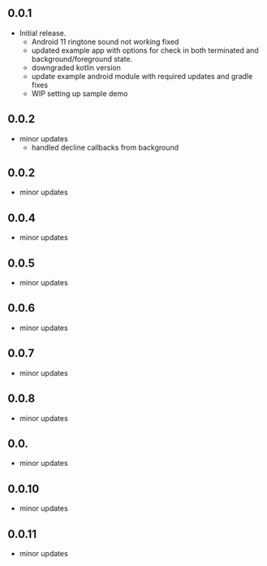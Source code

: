 ## 0.0.1
* Initial release.
    - Android 11 ringtone sound not working fixed
    - updated example app with options for check in both terminated and background/foreground state.
    - downgraded kotlin version
    - update example android module with required updates and gradle fixes
    - WIP setting up sample demo

## 0.0.2
* minor updates
    - handled decline callbacks from background

## 0.0.2
* minor updates

## 0.0.4
* minor updates

## 0.0.5
* minor updates

## 0.0.6
* minor updates

## 0.0.7
* minor updates

## 0.0.8
* minor updates

## 0.0.
* minor updates

## 0.0.10
* minor updates

## 0.0.11
* minor updates